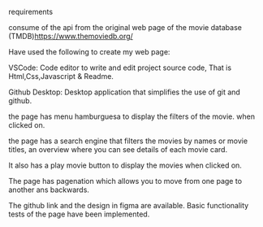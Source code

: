 requirements

consume of the api from the original web page of the movie database (TMDB)https://www.themoviedb.org/

Have used the following to create my web page:

VSCode: Code editor to write and edit project source code, That is Html,Css,Javascript & Readme.

Github Desktop: Desktop application that simplifies the use of git and github.

the page has menu hamburguesa to display the filters of the movie. when clicked on.

the page has a search engine that filters the movies by names or movie titles, an overview where you can see details of each movie card.

It also has a play movie button to display the movies when clicked on.

The page has pagenation which allows you to move from one page to another ans backwards.

The github link and the design in figma are available. Basic functionality tests of the page have been implemented.